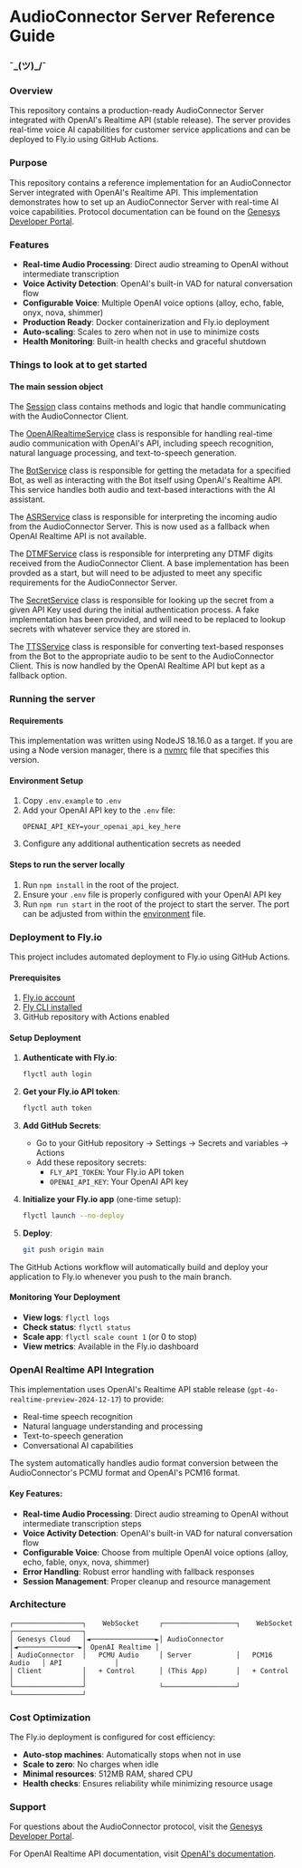 # AudioConnector Server Reference Guide

### ¯\_(ツ)_/¯

### Overview
This repository contains a production-ready AudioConnector Server integrated with OpenAI's Realtime API (stable release). The server provides real-time voice AI capabilities for customer service applications and can be deployed to Fly.io using GitHub Actions.

### Purpose
This repository contains a reference implementation for an AudioConnector Server integrated with OpenAI's Realtime API. This implementation demonstrates how to set up an AudioConnector Server with real-time AI voice capabilities. Protocol documentation can be found on the [Genesys Developer Portal](https://developer.genesys.cloud/devapps/audiohook/).

### Features
- **Real-time Audio Processing**: Direct audio streaming to OpenAI without intermediate transcription
- **Voice Activity Detection**: OpenAI's built-in VAD for natural conversation flow
- **Configurable Voice**: Multiple OpenAI voice options (alloy, echo, fable, onyx, nova, shimmer)
- **Production Ready**: Docker containerization and Fly.io deployment
- **Auto-scaling**: Scales to zero when not in use to minimize costs
- **Health Monitoring**: Built-in health checks and graceful shutdown

### Things to look at to get started

#### The main session object
The [Session](./src/common/session.ts) class contains methods and logic that handle communicating with the AudioConnector Client.

The [OpenAIRealtimeService](./src/services/openai-realtime-service.ts) class is responsible for handling real-time audio communication with OpenAI's API, including speech recognition, natural language processing, and text-to-speech generation.

The [BotService](./src/services/bot-service.ts) class is responsible for getting the metadata for a specified Bot, as well as interacting with the Bot itself using OpenAI's Realtime API. This service handles both audio and text-based interactions with the AI assistant.

The [ASRService](./src/services/asr-service.ts) class is responsible for interpreting the incoming audio from the AudioConnector Server. This is now used as a fallback when OpenAI Realtime API is not available.

The [DTMFService](./src/services/dtmf-service.ts) class is responsible for interpreting any DTMF digits received from the AudioConnector Client. A base implementation has been provded as a start, but will need to be adjusted to meet any specific requirements for the AudioConnector Server.

The [SecretService](./src/services/secret-service.ts) class is responsible for looking up the secret from a given API Key used during the initial authentication process. A fake implementation has been provided, and will need to be replaced to lookup secrets with whatever service they are stored in.

The [TTSService](./src/services/tts-service.ts) class is responsible for converting text-based responses from the Bot to the appropriate audio to be sent to the AudioConnector Client. This is now handled by the OpenAI Realtime API but kept as a fallback option.

### Running the server

#### Requirements
This implementation was written using NodeJS 18.16.0 as a target. If you are using a Node version manager, there is a [nvmrc](./.nvmrc) file that specifies this version.

#### Environment Setup
1) Copy `.env.example` to `.env`
2) Add your OpenAI API key to the `.env` file:
   ```
   OPENAI_API_KEY=your_openai_api_key_here
   ```
3) Configure any additional authentication secrets as needed

#### Steps to run the server locally
1) Run `npm install` in the root of the project.
2) Ensure your `.env` file is properly configured with your OpenAI API key
3) Run `npm run start` in the root of the project to start the server. The port can be adjusted from within the [environment](./.env) file.

### Deployment to Fly.io

This project includes automated deployment to Fly.io using GitHub Actions.

#### Prerequisites
1. [Fly.io account](https://fly.io/app/sign-up)
2. [Fly CLI installed](https://fly.io/docs/hands-on/install-flyctl/)
3. GitHub repository with Actions enabled

#### Setup Deployment

1. **Authenticate with Fly.io**:
   ```bash
   flyctl auth login
   ```

2. **Get your Fly.io API token**:
   ```bash
   flyctl auth token
   ```

3. **Add GitHub Secrets**:
   - Go to your GitHub repository → Settings → Secrets and variables → Actions
   - Add these repository secrets:
     - `FLY_API_TOKEN`: Your Fly.io API token
     - `OPENAI_API_KEY`: Your OpenAI API key

4. **Initialize your Fly.io app** (one-time setup):
   ```bash
   flyctl launch --no-deploy
   ```

5. **Deploy**:
   ```bash
   git push origin main
   ```

The GitHub Actions workflow will automatically build and deploy your application to Fly.io whenever you push to the main branch.

#### Monitoring Your Deployment
- **View logs**: `flyctl logs`
- **Check status**: `flyctl status`
- **Scale app**: `flyctl scale count 1` (or 0 to stop)
- **View metrics**: Available in the Fly.io dashboard

### OpenAI Realtime API Integration

This implementation uses OpenAI's Realtime API stable release (`gpt-4o-realtime-preview-2024-12-17`) to provide:
- Real-time speech recognition
- Natural language understanding and processing
- Text-to-speech generation
- Conversational AI capabilities

The system automatically handles audio format conversion between the AudioConnector's PCMU format and OpenAI's PCM16 format.

#### Key Features:
- **Real-time Audio Processing**: Direct audio streaming to OpenAI without intermediate transcription steps
- **Voice Activity Detection**: OpenAI's built-in VAD for natural conversation flow
- **Configurable Voice**: Choose from multiple OpenAI voice options (alloy, echo, fable, onyx, nova, shimmer)
- **Error Handling**: Robust error handling with fallback responses
- **Session Management**: Proper cleanup and resource management

### Architecture

```
┌─────────────────┐    WebSocket     ┌──────────────────┐    WebSocket    ┌─────────────────┐
│ Genesys Cloud   │◄────────────────►│ AudioConnector   │◄───────────────►│ OpenAI Realtime │
│ AudioConnector  │   PCMU Audio     │ Server           │   PCM16 Audio   │ API             │
│ Client          │   + Control      │ (This App)       │   + Control     │                 │
└─────────────────┘                  └──────────────────┘                 └─────────────────┘
```

### Cost Optimization

The Fly.io deployment is configured for cost efficiency:
- **Auto-stop machines**: Automatically stops when not in use
- **Scale to zero**: No charges when idle
- **Minimal resources**: 512MB RAM, shared CPU
- **Health checks**: Ensures reliability while minimizing resource usage

### Support

For questions about the AudioConnector protocol, visit the [Genesys Developer Portal](https://developer.genesys.cloud/devapps/audiohook/).

For OpenAI Realtime API documentation, visit [OpenAI's documentation](https://platform.openai.com/docs/guides/realtime).